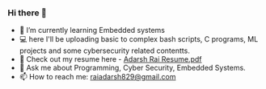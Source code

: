 ### Hi there 👋

<!--
**adarsh64/adarsh64** is a ✨ _special_ ✨ repository because its `README.md` (this file) appears on your GitHub profile.

Here are some ideas to get you started:

- 🌱 I’m currently learning Embedded systems
- 📑 Check out my resume here -  [Adarsh Rai Resume.pdf](https://github.com/adarsh64/adarsh64/files/14307501/Adarsh.Rai.Resume.pdf) 
- 📫 How to reach me: raiadarsh829@gmail.com
-->
- 🌱 I’m currently learning Embedded systems
- 💻 here I'll be uploading basic to complex bash scripts, C programs, ML projects and some cybersecurity related contentts.
- 📑 Check out my resume here -  [Adarsh Rai Resume.pdf](https://github.com/adarsh64/adarsh64/files/14307501/Adarsh.Rai.Resume.pdf)
- 💬 Ask me about Programming, Cyber Security, Embedded Systems.
- 📫 How to reach me: raiadarsh829@gmail.com
